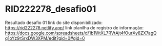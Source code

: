 # RID222278_desafio01
Resultado desafio 01
link do site disponibilizado: https://rid222278.netlify.app/
link planilha de registro de informação: https://docs.google.com/spreadsheets/d/1b1WtXL7RVtAjt4fOurXy8ZX7agQq1oYz9rSrxDW3XPM/edit?gid=0#gid=0
